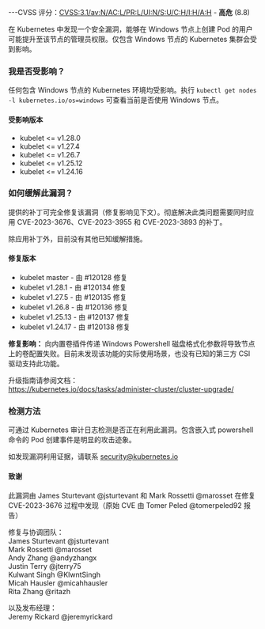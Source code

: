 ---CVSS 评分：[CVSS:3.1/av:N/AC:L/PR:L/UI:N/S:U/C:H/I:H/A:H](https://www.first.org/cvss/calculator/3.1#CVSS:3.1/AV:N/AC:L/PR:L/UI:N/S:U/C:H/I:H/A:H) - **高危** (8.8)

在 Kubernetes 中发现一个安全漏洞，能够在 Windows 节点上创建 Pod 的用户可能提升至该节点的管理员权限。仅包含 Windows 节点的 Kubernetes 集群会受到影响。

### 我是否受影响？

任何包含 Windows 节点的 Kubernetes 环境均受影响。执行 `kubectl get nodes -l kubernetes.io/os=windows` 可查看当前是否使用 Windows 节点。

#### 受影响版本

- kubelet <= v1.28.0  
- kubelet <= v1.27.4  
- kubelet <= v1.26.7  
- kubelet <= v1.25.12  
- kubelet <= v1.24.16  

### 如何缓解此漏洞？

提供的补丁可完全修复该漏洞（修复影响见下文）。彻底解决此类问题需要同时应用 CVE-2023-3676、CVE-2023-3955 和 CVE-2023-3893 的补丁。

除应用补丁外，目前没有其他已知缓解措施。

#### 修复版本

- kubelet master - 由 #120128 修复  
- kubelet v1.28.1 - 由 #120134 修复  
- kubelet v1.27.5 - 由 #120135 修复  
- kubelet v1.26.8 - 由 #120136 修复  
- kubelet v1.25.13 - 由 #120137 修复  
- kubelet v1.24.17 - 由 #120138 修复  

**修复影响：** 向内置卷插件传递 Windows Powershell 磁盘格式化参数将导致节点上的卷配置失败。目前未发现该功能的实际使用场景，也没有已知的第三方 CSI 驱动支持此功能。

升级指南请参阅文档：  
https://kubernetes.io/docs/tasks/administer-cluster/cluster-upgrade/

### 检测方法

可通过 Kubernetes 审计日志检测是否正在利用此漏洞。包含嵌入式 powershell 命令的 Pod 创建事件是明显的攻击迹象。

如发现漏洞利用证据，请联系 security@kubernetes.io

#### 致谢

此漏洞由 James Sturtevant @jsturtevant 和 Mark Rossetti @marosset 在修复 CVE-2023-3676 过程中发现（原始 CVE 由 Tomer Peled @tomerpeled92 报告）

修复与协调团队：  
James Sturtevant @jsturtevant  
Mark Rossetti @marosset  
Andy Zhang @andyzhangx  
Justin Terry @jterry75  
Kulwant Singh @KlwntSingh  
Micah Hausler @micahhausler  
Rita Zhang @ritazh  

以及发布经理：  
Jeremy Rickard @jeremyrickard